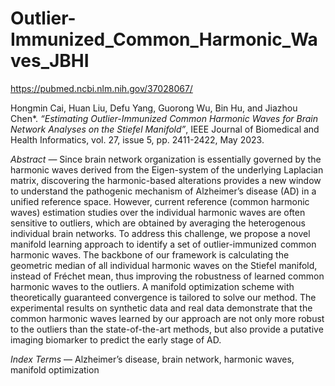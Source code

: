 # Outlier-Immunized_Common_Harmonic_Waves_JBHI

https://pubmed.ncbi.nlm.nih.gov/37028067/

Hongmin Cai, Huan Liu, Defu Yang, Guorong Wu, Bin Hu, and Jiazhou Chen*. *“Estimating Outlier-Immunized Common Harmonic Waves for Brain Network Analyses on the Stiefel Manifold”*, IEEE Journal of Biomedical and Health Informatics, vol. 27, issue 5, pp. 2411-2422, May 2023.

*Abstract* — Since brain network organization is essentially governed by the harmonic waves derived from the Eigen-system of the underlying Laplacian matrix, discovering the harmonic-based alterations provides a new window to understand the pathogenic mechanism of Alzheimer’s disease (AD) in a unified reference space. However, current reference (common harmonic waves) estimation studies over the individual harmonic waves are often sensitive to outliers, which are obtained by averaging the heterogenous individual brain networks. To address this challenge, we propose a novel manifold learning approach to identify a set of outlier-immunized common harmonic waves. The backbone of our framework is calculating the geometric median of all individual harmonic waves on the Stiefel manifold, instead of Fréchet mean, thus improving the robustness of learned common harmonic waves to the outliers. A manifold optimization scheme with theoretically guaranteed convergence is tailored to solve our method. The experimental results on synthetic data and real data demonstrate that the common harmonic waves learned by our approach are not only more robust to the outliers than the state-of-the-art methods, but also provide a putative imaging biomarker to predict the early stage of AD.

*Index Terms* — Alzheimer’s disease, brain network, harmonic waves, manifold optimization
